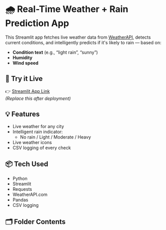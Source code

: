 # 🌧️ Real-Time Weather + Rain Prediction App

This Streamlit app fetches live weather data from [WeatherAPI](https://smart-weather-app-s8h2rwoj8ywtw7foztz2gp.streamlit.app/), detects current conditions, and intelligently predicts if it's likely to rain — based on:

- **Condition text** (e.g., “light rain”, “sunny”)
- **Humidity**
- **Wind speed**


## 🚀 Try it Live
👉 [Streamlit App Link](https://smart-weather-app-s8h2rwoj8ywtw7foztz2gp.streamlit.app/)  
*(Replace this after deployment)*

## 💡 Features
- Live weather for any city
- Intelligent rain indicator:
  - No rain / Light / Moderate / Heavy
- Live weather icons
- CSV logging of every check

## 📦 Tech Used
- Python
- Streamlit
- Requests
- WeatherAPI.com
- Pandas
- CSV logging

## 🗂 Folder Contents
